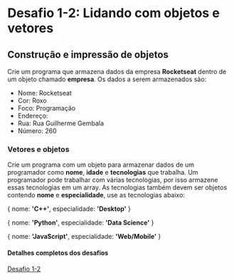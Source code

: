 # Desafio 1-2: Lidando com objetos e vetores

## Construção e impressão de objetos
Crie um programa que armazena dados da empresa **Rocketseat** dentro de um objeto chamado **empresa**. 
Os dados a serem armazenados são:

- Nome: Rocketseat
- Cor: Roxo
- Foco: Programação
- Endereço:
- Rua: Rua Guilherme Gembala
- Número: 260

### Vetores e objetos
Crie um programa com um objeto para armazenar dados de um programador como **nome**, **idade** e **tecnologias** que trabalha.
Um programador pode trabalhar com várias tecnologias, por isso armazene essas tecnologias em um array.
As tecnologias também devem ser objetos contendo **nome** e **especialidade**, use as tecnologias abaixo:

{ nome: **'C++'**, especialidade: **'Desktop'** }

{ nome: **'Python'**, especialidade: **'Data Science'** }

{ nome: **'JavaScript'**, especialidade: **'Web/Mobile'** }

#### Detalhes completos dos desafios
[Desafio 1-2](https://github.com/rocketseat-education/bootcamp-launchbase-desafios-01/blob/master/desafios/01-2-lidando-com-objetos-e-vetores.md#constru%C3%A7%C3%A3o-e-impress%C3%A3o-de-objetos)
